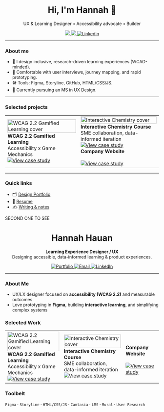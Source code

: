 <!-- Hero / intro -->
<h1 align="center">Hi, I'm Hannah 👋</h1>
<p align="center">
  UX & Learning Designer • Accessibility advocate • Builder
</p>

<!-- Button row -->
<p align="center">
  <a href="https://www.hannahhauan.com">
    <img src="https://img.shields.io/badge/Portfolio-Visit-000?style=for-the-badge&logo=vercel&logoColor=white">
  </a>
  <a href="mailto:hannahchauan@gmail.com">
    <img src="https://img.shields.io/badge/Email-hannahchauan%40gmail.com-0078D4?style=for-the-badge&logo=microsoftoutlook&logoColor=white">
  </a>
  <a href="https://www.linkedin.com/in/hannahhauan/">
    <img alt="LinkedIn" src="https://img.shields.io/badge/LinkedIn-Connect-0A66C2?style=for-the-badge&logo=linkedin&logoColor=white">
  </a>
</p>

---

### About me
- 🎯 I design inclusive, research-driven learning experiences (WCAG-minded).
- 🧪 Comfortable with user interviews, journey mapping, and rapid prototyping.
- 🛠️ Tools: Figma, Storyline, GitHub, HTML/CSS/JS.
- 🌱 Currently pursuing an MS in UX Design.

---

### Selected projects
<!-- Use a simple card grid via a table -->
<table>
  <tr>
    <td>
      <a href="https://www.hannahhauan.com/case-studies/wcag-game">
        <img src="https://via.placeholder.com/480x260?text=WCAG+2.2+Game" alt="WCAG 2.2 Gamified Learning cover" width="100%">
      </a>
      <br/>
      <b>WCAG 2.2 Gamified Learning</b><br/>
      Accessibility x Game Mechanics
      <br/>
      <a href="https://www.hannahhauan.com/wcag2-2-elearning">
        <img alt="View case study" src="https://img.shields.io/badge/View%20Case%20Study-000?style=flat&logo=readme&logoColor=white">
      </a>
    </td>
    <td>
      <a href="https://www.hannahhauan.com/real-chem-ii">
        <img src="https://via.placeholder.com/480x260?text=Interactive+Chemistry" alt="Interactive Chemistry cover" width="100%">
      </a>
      <br/>
      <b>Interactive Chemistry Course</b><br/>
      SME collaboration, data-informed iteration
      <br/>
      <a href="https://www.hannahhauan.com/case-studies/chemistry-course">
        <img alt="View case study" src="https://img.shields.io/badge/View%20Case%20Study-000?style=flat">
      </a>
       <br/>
        <b>Company Website</b><br/>
        <br/>
      <a href="https://www.hannahhauan.com/company-website">
        <img alt="View case study" src="https://img.shields.io/badge/View%20Case%20Study-000?style=flat">
      </a>
    </td>
  </tr>
</table>

---

### Quick links
- 🗂️ <a href="https://www.hannahhauan.com">Design Portfolio</a>
- 📄 <a href="https://your-resume-link.pdf">Resume</a>
- ✍️ <a href="https://your-blog-link">Writing & notes</a>



SECOND ONE TO SEE

<div align="center">

# Hannah Hauan
**Learning Experience Designer / UX**  
Designing accessible, data-informed learning & product experiences.

<a href="https://www.hannahhauan.com" target="_blank">
  <img alt="Portfolio" src="https://img.shields.io/badge/Portfolio-000000?style=for-the-badge&logo=vercel&logoColor=white">
</a>
<a href="mailto:hannahchauan@gmail.com" target="_blank">
  <img alt="Email" src="https://img.shields.io/badge/Email-9b26b0?style=for-the-badge&logo=gmail&logoColor=white">
</a>
<a href="https://www.linkedin.com/in/hannahhauan/" target="_blank">
  <img alt="LinkedIn" src="https://img.shields.io/badge/LinkedIn-0A66C2?style=for-the-badge&logo=linkedin&logoColor=white">
</a>

</div>

---

### About Me
- UX/LX designer focused on **accessibility (WCAG 2.2)** and measurable outcomes  
- Love prototyping in **Figma**, building **interactive learning**, and simplifying complex systems  

### Selected Work
<table>
  <tr>
    <td>
      <a href="https://www.hannahhauan.com/case-studies/wcag-game">
        <img src="https://via.placeholder.com/480x260?text=WCAG+2.2+Game" alt="WCAG 2.2 Gamified Learning cover" width="100%">
      </a>
      <br/>
      <b>WCAG 2.2 Gamified Learning</b><br/>
      Accessibility x Game Mechanics
      <br/>
      <a href="https://www.hannahhauan.com/wcag2-2-elearning">
        <img alt="View case study" src="a11y.png">
      </a>
    </td>
    <td>
      <a href="https://www.hannahhauan.com/real-chem-ii">
        <img src="https://via.placeholder.com/480x260?text=Interactive+Chemistry" alt="Interactive Chemistry cover" width="100%">
      </a>
      <br/>
      <b>Interactive Chemistry Course</b><br/>
      SME collaboration, data-informed iteration
      <br/>
      <a href="https://www.hannahhauan.com/case-studies/chemistry-course">
        <img alt="View case study" src="rc-2.png">
      </a>
    </td>
    <td>
        <br/>
        <b>Company Website</b><br/>
        <br/>
      <a href="https://www.hannahhauan.com/company-website">
        <img alt="View case study" src="company-website.png">
      </a>
     </td>
  </tr>
</table>

### Toolbelt
`Figma` · `Storyline` · `HTML/CSS/JS` · `Camtasia` · `LMS` · `Mural` · `User Research`

